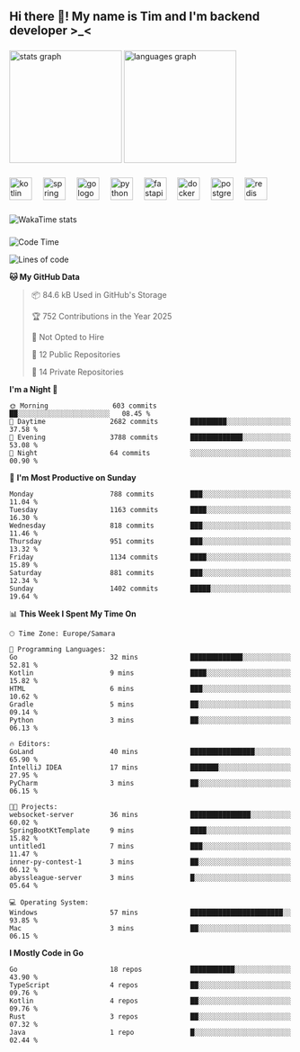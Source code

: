 <h2 align="left">Hi there 👋! My name is Tim and I'm backend developer >_<</h2>

###

<div align="left">
  <img src="https://github-readme-stats-qilm.vercel.app/api?username=intezya&hide_title=false&hide_rank=false&show_icons=true&include_all_commits=true&count_private=true&disable_animations=false&theme=omni&locale=en&hide_border=true&order=1&show=prs_merged&hide=issues" height="200" alt="stats graph"  />
  <img src="https://github-readme-stats-qilm.vercel.app/api/top-langs?username=intezya&locale=en&hide_title=false&layout=donut&langs_count=5&theme=omni&hide_border=true&order=2&exclude_repo=github-readme-stats&hide=mako" height="200" alt="languages graph"  />
</div>

###

<div align="left">
  <img src="https://img.shields.io/badge/Kotlin-7F52FF?logo=kotlin&logoColor=white&style=for-the-badge" height="40" alt="kotlin logo"  />
  <img width="12" />
  <img src="https://img.shields.io/badge/Spring-6DB33F?logo=spring&logoColor=black&style=for-the-badge" height="40" alt="spring logo"  />
  <img width="12" />
  <img src="https://img.shields.io/badge/Go-00ADD8?logo=go&logoColor=white&style=for-the-badge" height="40" alt="go logo"  />
  <img width="12" />
  <img src="https://img.shields.io/badge/Python-3776AB?logo=python&logoColor=white&style=for-the-badge" height="40" alt="python logo"  />
  <img width="12" />
  <img src="https://img.shields.io/badge/FastAPI-009688?logo=fastapi&logoColor=white&style=for-the-badge" height="40" alt="fastapi logo"  />
  <img width="12" />
  <img src="https://img.shields.io/badge/Docker-2496ED?logo=docker&logoColor=white&style=for-the-badge" height="40" alt="docker logo"  />
  <img width="12" />
  <img src="https://img.shields.io/badge/PostgreSQL-4169E1?logo=postgresql&logoColor=white&style=for-the-badge" height="40" alt="postgresql logo"  />
  <img width="12" />
  <img src="https://img.shields.io/badge/Redis-DC382D?logo=redis&logoColor=white&style=for-the-badge" height="40" alt="redis logo"  />
</div>

###

<picture>
	<source
		srcset="https://github-readme-stats-qilm.vercel.app/api/wakatime?username=intezya&theme=omni&layout=compact&hide_border=true"
		media="(prefers-color-scheme: dark)%2C (prefers-color-scheme: no-preference)"
	/>
	<img alt="WakaTime stats" src="https://github-readme-stats-qilm.vercel.app/api/wakatime?username=intezya&theme=omni&layout=compact&hide_border=true&"/>
</picture>

###

<!--START_SECTION:waka-->
![Code Time](http://img.shields.io/badge/Code%20Time-914%20hrs%2012%20mins-blue)

![Lines of code](https://img.shields.io/badge/From%20Hello%20World%20I%27ve%20Written-1.0%20million%20lines%20of%20code-blue)

**🐱 My GitHub Data** 

> 📦 84.6 kB Used in GitHub's Storage 
 > 
> 🏆 752 Contributions in the Year 2025
 > 
> 🚫 Not Opted to Hire
 > 
> 📜 12 Public Repositories 
 > 
> 🔑 14 Private Repositories 
 > 
**I'm a Night 🦉** 

```text
🌞 Morning                603 commits         ██░░░░░░░░░░░░░░░░░░░░░░░   08.45 % 
🌆 Daytime                2682 commits        █████████░░░░░░░░░░░░░░░░   37.58 % 
🌃 Evening                3788 commits        █████████████░░░░░░░░░░░░   53.08 % 
🌙 Night                  64 commits          ░░░░░░░░░░░░░░░░░░░░░░░░░   00.90 % 
```
📅 **I'm Most Productive on Sunday** 

```text
Monday                   788 commits         ███░░░░░░░░░░░░░░░░░░░░░░   11.04 % 
Tuesday                  1163 commits        ████░░░░░░░░░░░░░░░░░░░░░   16.30 % 
Wednesday                818 commits         ███░░░░░░░░░░░░░░░░░░░░░░   11.46 % 
Thursday                 951 commits         ███░░░░░░░░░░░░░░░░░░░░░░   13.32 % 
Friday                   1134 commits        ████░░░░░░░░░░░░░░░░░░░░░   15.89 % 
Saturday                 881 commits         ███░░░░░░░░░░░░░░░░░░░░░░   12.34 % 
Sunday                   1402 commits        █████░░░░░░░░░░░░░░░░░░░░   19.64 % 
```


📊 **This Week I Spent My Time On** 

```text
🕑︎ Time Zone: Europe/Samara

💬 Programming Languages: 
Go                       32 mins             █████████████░░░░░░░░░░░░   52.81 % 
Kotlin                   9 mins              ████░░░░░░░░░░░░░░░░░░░░░   15.82 % 
HTML                     6 mins              ███░░░░░░░░░░░░░░░░░░░░░░   10.62 % 
Gradle                   5 mins              ██░░░░░░░░░░░░░░░░░░░░░░░   09.14 % 
Python                   3 mins              ██░░░░░░░░░░░░░░░░░░░░░░░   06.13 % 

🔥 Editors: 
GoLand                   40 mins             ████████████████░░░░░░░░░   65.90 % 
IntelliJ IDEA            17 mins             ███████░░░░░░░░░░░░░░░░░░   27.95 % 
PyCharm                  3 mins              ██░░░░░░░░░░░░░░░░░░░░░░░   06.15 % 

🐱‍💻 Projects: 
websocket-server         36 mins             ███████████████░░░░░░░░░░   60.02 % 
SpringBootKtTemplate     9 mins              ████░░░░░░░░░░░░░░░░░░░░░   15.82 % 
untitled1                7 mins              ███░░░░░░░░░░░░░░░░░░░░░░   11.47 % 
inner-py-contest-1       3 mins              ██░░░░░░░░░░░░░░░░░░░░░░░   06.12 % 
abyssleague-server       3 mins              █░░░░░░░░░░░░░░░░░░░░░░░░   05.64 % 

💻 Operating System: 
Windows                  57 mins             ███████████████████████░░   93.85 % 
Mac                      3 mins              ██░░░░░░░░░░░░░░░░░░░░░░░   06.15 % 
```

**I Mostly Code in Go** 

```text
Go                       18 repos            ███████████░░░░░░░░░░░░░░   43.90 % 
TypeScript               4 repos             ██░░░░░░░░░░░░░░░░░░░░░░░   09.76 % 
Kotlin                   4 repos             ██░░░░░░░░░░░░░░░░░░░░░░░   09.76 % 
Rust                     3 repos             ██░░░░░░░░░░░░░░░░░░░░░░░   07.32 % 
Java                     1 repo              █░░░░░░░░░░░░░░░░░░░░░░░░   02.44 % 
```




<!--END_SECTION:waka-->
